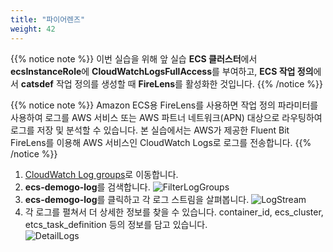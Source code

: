 ```yaml
---
title: "파이어렌즈"
weight: 42
---
```


{{% notice note %}}
이번 실습을 위해 앞 실습 **ECS 클러스터**에서 **ecsInstanceRole**에 **CloudWatchLogsFullAccess**를 부여하고, **ECS 작업 정의**에서 **catsdef** 작업 정의를 생성할 때 **FireLens**를 활성화한 것입니다. 
{{% /notice %}}

{{% notice note %}}
Amazon ECS용 FireLens를 사용하면 작업 정의 파라미터를 사용하여 로그를 AWS 서비스 또는 AWS 파트너 네트워크(APN) 대상으로 라우팅하여 로그를 저장 및 분석할 수 있습니다. 본 실습에서는 AWS가 제공한 Fluent Bit FireLens를 이용해 AWS 서비스인 CloudWatch Logs로 로그를 전송합니다. 
{{% /notice %}}


1)	[CloudWatch Log groups](https://ap-northeast-2.console.aws.amazon.com/cloudwatch/home?region=ap-northeast-2#logs:)로 이동합니다.
2)	**ecs-demogo-log**를 검색합니다. 
![FilterLogGroups](/images/monitoring/firelens_1.png)
3)	**ecs-demogo-log**를 클릭하고 각 로그 스트림을 살펴봅니다. 
![LogStream](/images/monitoring/firelens_2.png)
4)	각 로그를 펼쳐서 더 상세한 정보를 찾을 수 있습니다. container_id, ecs_cluster, etcs_task_definition 등의 정보를 담고 있습니다.  
![DetailLogs](/images/monitoring/firelens_3.png)
